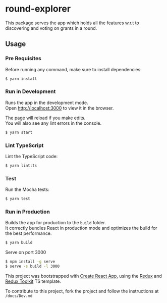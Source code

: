 # round-explorer

This package serves the app which holds all the features w.r.t to discovering and voting on grants in a round.

## Usage

### Pre Requisites

Before running any command, make sure to install dependencies:

```sh
$ yarn install
```

### Run in Development

Runs the app in the development mode.\
Open [http://localhost:3000](http://localhost:3000) to view it in the browser.

The page will reload if you make edits.\
You will also see any lint errors in the console.

```sh
$ yarn start
```

### Lint TypeScript

Lint the TypeScript code:

```sh
$ yarn lint:ts
```

### Test

Run the Mocha tests:

```sh
$ yarn test
```

### Run in Production

Builds the app for production to the `build` folder.\
It correctly bundles React in production mode and optimizes the build for the best performance.

```sh
$ yarn build
```

Serve on port 3000

```sh
$ npm install -g serve
$ serve -s build -l 3000
```

This project was bootstrapped with [Create React App](https://github.com/facebook/create-react-app), using the [Redux](https://redux.js.org/) and [Redux Toolkit](https://redux-toolkit.js.org/) TS template.


To contribute to this project, fork the project and follow the instructions at `/docs/Dev.md`